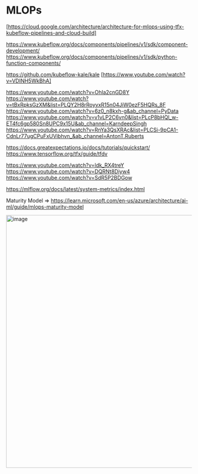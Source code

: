 # MLOPs

[https://cloud.google.com/architecture/architecture-for-mlops-using-tfx-kubeflow-pipelines-and-cloud-build]

https://www.kubeflow.org/docs/components/pipelines/v1/sdk/component-development/
https://www.kubeflow.org/docs/components/pipelines/v1/sdk/python-function-components/

https://github.com/kubeflow-kale/kale [https://www.youtube.com/watch?v=VDINH5WkBhA] 

https://www.youtube.com/watch?v=OhIa2cnGD8Y
https://www.youtube.com/watch?v=tBxRpksGzXM&list=PLQY2H8rRoyvxR15n04JiW0ezF5HQRs_8F
https://www.youtube.com/watch?v=6z0_n8kxh-g&ab_channel=PyData
https://www.youtube.com/watch?v=v1vLP2C6vn0&list=PLcP8bHQl_w-ET4fc6gp580Sn8UPC9x15U&ab_channel=KarndeepSingh
https://www.youtube.com/watch?v=RnYa3QsXRAc&list=PLCSi-9pCA1-CdnLr77ugCPuFxUVibhvn_&ab_channel=AntonT.Ruberts

https://docs.greatexpectations.io/docs/tutorials/quickstart/
https://www.tensorflow.org/tfx/guide/tfdv

https://www.youtube.com/watch?v=ldk_RX4treY
https://www.youtube.com/watch?v=DQRNt8Diyw4
https://www.youtube.com/watch?v=SdR5P2BDGow

https://mlflow.org/docs/latest/system-metrics/index.html




Maturity Model => https://learn.microsoft.com/en-us/azure/architecture/ai-ml/guide/mlops-maturity-model




<img width="686" alt="image" src="https://github.com/GourBera/MLOPs---Kubeflow-Pipeline-with-TFX-and-VortexAI/assets/37293512/c958e335-d41f-4a5b-b26c-c68faeac153c">
